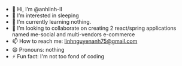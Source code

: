 - 👋 Hi, I’m @anhlinh-II
- 👀 I’m interested in sleeping
- 🌱 I’m currently learning nothing.
- 💞️ I’m looking to collaborate on creating 2 react/spring applications named me-social and multi-vendors e-commerce
- 📫 How to reach me: linhnguyenanh75@gmail.com
- 😄 Pronouns: nothing
- ⚡ Fun fact: I'm not too fond of coding

<!---
anhlinh-II/anhlinh-II is a ✨ special ✨ repository because its `README.md` (this file) appears on your GitHub profile.
You can click the Preview link to take a look at your changes.
--->
